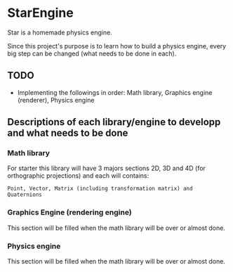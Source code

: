 # StarEngine
Star is a homemade physics engine.

Since this project's purpose is to learn how to build a physics engine, every big step can be changed (what needs to be done in each).

## TODO
- Implementing the followings in order: Math library, Graphics engine (renderer), Physics engine

## Descriptions of each library/engine to developp and what needs to be done

### Math library
For starter this library will have 3 majors sections 2D, 3D and 4D (for orthographic projections) and each will contains:
    
    Point, Vector, Matrix (including transformation matrix) and Quaternions

### Graphics Engine (rendering engine)
This section will be filled when the math library will be over or almost done.

### Physics engine
This section will be filled when the math library will be over or almost done.
